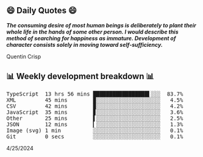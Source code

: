 ## 😄 Daily Quotes 😄

_**The consuming desire of most human beings is deliberately to plant their whole life in the hands of some other person. I would describe this method of searching for happiness as immature. Development of character consists solely in moving toward self-sufficiency.**_

Quentin Crisp



## 📊 Weekly development breakdown 📊

<pre>TypeScript  13 hrs 56 mins █████████████████▌░░░  83.7%
XML         45 mins        ▉░░░░░░░░░░░░░░░░░░░░   4.5%
CSV         42 mins        ▉░░░░░░░░░░░░░░░░░░░░   4.2%
JavaScript  35 mins        ▊░░░░░░░░░░░░░░░░░░░░   3.6%
Other       25 mins        ▌░░░░░░░░░░░░░░░░░░░░   2.5%
JSON        12 mins        ▎░░░░░░░░░░░░░░░░░░░░   1.3%
Image (svg) 1 min          ░░░░░░░░░░░░░░░░░░░░░   0.1%
Git         0 secs         ░░░░░░░░░░░░░░░░░░░░░   0.1%</pre>

4/25/2024
